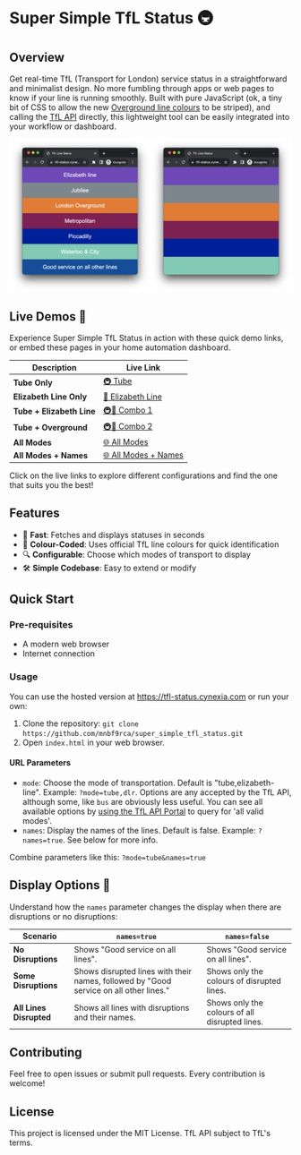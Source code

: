 # Super Simple TfL Status 🚇

## Overview

Get real-time TfL (Transport for London) service status in a straightforward and minimalist design. No more fumbling through apps or web pages to know if your line is running smoothly. Built with pure JavaScript (ok, a tiny bit of CSS to allow the new [Overground line colours](https://madeby.tfl.gov.uk/2024/02/15/overground_line_names/) to be striped), and calling the [TfL API](https://api-portal.tfl.gov.uk/api-details#api=Line&operation=Line_StatusByModeByPathModesQueryDetailQuerySeverityLevel) directly, this lightweight tool can be easily integrated into your workflow or dashboard.

![TfL Status Example with and without names](img/browsers.png)

## Live Demos 🚀

Experience Super Simple TfL Status in action with these quick demo links, or embed these pages in your home automation dashboard.

| Description                   | Live Link |
|-------------------------------|-----------|
| **Tube Only**                 | [🚇 Tube](https://tfl-status.cynexia.com/?mode=tube) |
| **Elizabeth Line Only**       | [🚆 Elizabeth Line](https://tfl-status.cynexia.com/?mode=elizabeth-line) |
| **Tube + Elizabeth Line**     | [🚇🚆 Combo 1](https://tfl-status.cynexia.com/?mode=tube,elizabeth-line) |
| **Tube + Overground**         | [🚇🚞 Combo 2](https://tfl-status.cynexia.com/?mode=tube,overground) |
| **All Modes**                 | [🌐 All Modes](https://tfl-status.cynexia.com/?mode=tube,elizabeth-line,overground) |
| **All Modes + Names**         | [🌐 All Modes + Names](https://tfl-status.cynexia.com/?mode=tube,elizabeth-line,overground&names=true) |

Click on the live links to explore different configurations and find the one that suits you the best!

## Features

- 🚀 **Fast**: Fetches and displays statuses in seconds
- 🎨 **Colour-Coded**: Uses official TfL line colours for quick identification
- 🔍 **Configurable**: Choose which modes of transport to display
- 🛠 **Simple Codebase**: Easy to extend or modify

## Quick Start

### Pre-requisites

- A modern web browser
- Internet connection

### Usage

You can use the hosted version at https://tfl-status.cynexia.com or run your own:

1. Clone the repository: `git clone https://github.com/mnbf9rca/super_simple_tfl_status.git`
2. Open `index.html` in your web browser.

#### URL Parameters

- `mode`: Choose the mode of transportation. Default is "tube,elizabeth-line". Example: `?mode=tube,dlr`. Options are any accepted by the TfL API, although some, like `bus` are obviously less useful. You can see all available options by [using the TfL API Portal](https://api-portal.tfl.gov.uk/api-details#api=Line&operation=Line_MetaModes) to query for 'all valid modes'.
- `names`: Display the names of the lines. Default is false. Example: `?names=true`. See below for more info.

Combine parameters like this: `?mode=tube&names=true`

## Display Options 🎨

Understand how the `names` parameter changes the display when there are disruptions or no disruptions:

| Scenario                 | `names=true`                      | `names=false`                     |
|--------------------------|-----------------------------------|----------------------------------|
| **No Disruptions**       | Shows "Good service on all lines". | Shows "Good service on all lines". |
| **Some Disruptions**     | Shows disrupted lines with their names, followed by "Good service on all other lines."| Shows only the colours of disrupted lines.  |
| **All Lines Disrupted**  | Shows all lines with disruptions and their names. | Shows only the colours of all disrupted lines. |

## Contributing

Feel free to open issues or submit pull requests. Every contribution is welcome!

## License

This project is licensed under the MIT License. TfL API subject to TfL's terms.
